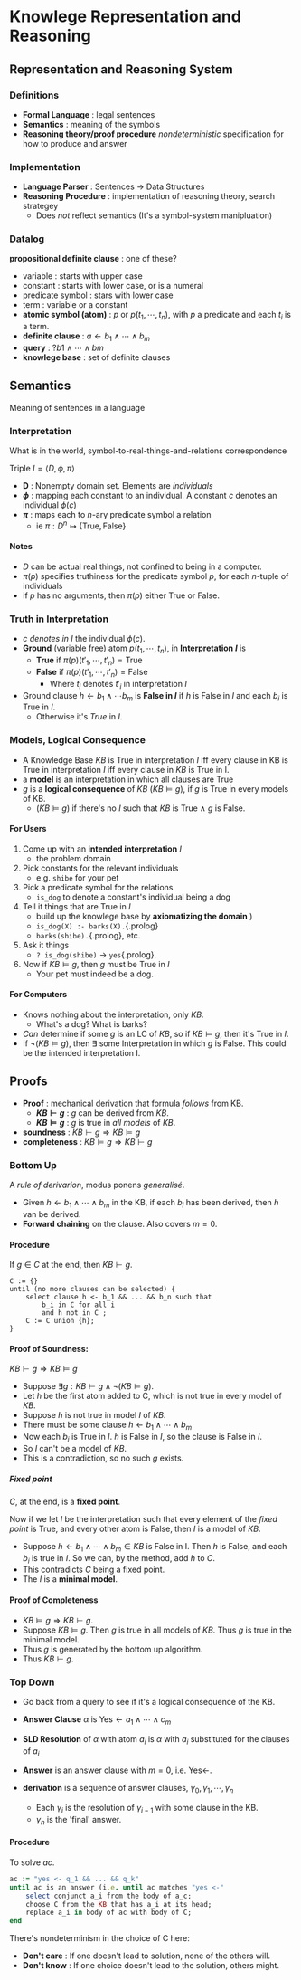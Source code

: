 <meta http-equiv="refresh" content="2">

# Knowlege Representation and Reasoning
## Representation and Reasoning System
### Definitions
* **Formal Language** : legal sentences
* **Semantics** : meaning of the symbols
* **Reasoning theory/proof procedure** _nondeterministic_ specification for how to produce and answer

### Implementation
* **Language Parser** : Sentences $\rightarrow$ Data Structures
* **Reasoning Procedure** : implementation of reasoning theory, search strategey
    * Does _not_ reflect semantics (It's a symbol-system manipluation)

### Datalog
**propositional definite clause** : one of these?

* variable : starts with upper case
* constant : starts with lower case, or is a numeral
* predicate symbol : stars with lower case
* term : variable or a constant
* **atomic symbol (atom)** : $p$ or $p(t_1, \cdots, t_n)$, with $p$ a predicate and each $t_i$ is a term.
* **definite clause** :  $a \leftarrow b_1 \land \cdots \land b_m$
* **query** :  $? b1 \land \cdots \land bm$
* **knowlege base** :  set of definite clauses

## Semantics
Meaning of sentences in a language

### Interpretation
What is in the world, symbol-to-real-things-and-relations correspondence

Triple $I = \langle D, \phi, \pi \rangle$

* **D** : Nonempty domain set. Elements are _individuals_
* **$\phi$** : mapping each constant to an individual. A constant $c$ denotes an individual $\phi(c)$
* **$\pi$** : maps each to $n$-ary predicate symbol a relation
    * ie $\pi : D^n \mapsto \{\text{True}, \text{False}\}$

#### Notes
* $D$ can be actual real things, not confined to being in a computer.
* $\pi(p)$ specifies truthiness for the predicate symbol $p$, for each $n$-tuple of individuals
* if $p$ has no arguments, then $\pi(p)$ either True or False.

### Truth in Interpretation
* $c$ _denotes in I_ the individual $\phi(c)$.
* **Ground** (variable free) atom $p(t_1, \cdots, t_n)$, in **Interpretation $I$** is
    * **True** if $\pi(p)(t'_1, \cdots, t'_n) = \text{True}$
    * **False** if $\pi(p)(t'_1, \cdots, t'_n) = \text{False}$
        * Where $t_i$ denotes $t'_i$ in interpretation $I$
* Ground clause $h \leftarrow b_1 \land \cdots  b_m$ is **False in $I$** if $h$ is False in $I$ and each $b_i$ is True in $I$.
    * Otherwise it's $True$ in $I$.

### Models, Logical Consequence
* A Knowledge Base $KB$ is True in interpretation $I$ iff every clause in KB is True in interpretation $I$ iff every clause in $KB$ is True in I.
* a **model** is an interpretation in which all clauses are True
* $g$ is a **logical consequence** of $KB$ ($KB \models g$), if $g$ is True in every models of KB.
    - ($KB \models g$) if there's no $I$ such that $KB$ is True $\land$ $g$ is False.

#### For Users
1. Come up with an **intended interpretation** $I$
    * the problem domain
2. Pick constants for the relevant individuals
    * e.g. `shibe` for your pet
3. Pick a predicate symbol for the relations
    *  `is_dog` to denote a constant's individual being a dog
4. Tell it things that are True in $I$
    *  build up the knowlege base by **axiomatizing the domain** )
    * `is_dog(X) :- barks(X).`{.prolog}
    * `barks(shibe).`{.prolog}, etc.
5. Ask it things
    * `? is_dog(shibe)` $\rightarrow$ `yes`{.prolog}.
6. Now if $KB \models g$, then $g$ must be True in $I$
    * Your pet must indeed be a dog.

#### For Computers
* Knows nothing about the interpretation, only $KB$.
    * What's a dog? What is barks?
* _Can_ determine if some $g$ is an LC of $KB$, so if $KB \models g$, then it's True in $I$.
* If $\neg (KB \models g)$, then $\exists$ some Interpretation in which $g$ is False. This could be the intended interpretation I.

## Proofs
* **Proof** : mechanical derivation that formula _follows_ from KB.
    * **$KB \vdash g$** : $g$ can be derived from $KB$.
    * **$KB \models g$** : $g$ is true in _all models_ of $KB$.
* **soundness** : $KB \vdash g \Rightarrow KB \models g$
* **completeness** : $KB \models g \Rightarrow KB \vdash g$

### Bottom Up
A _rule of derivarion_, modus ponens _generalisé_.

* Given $h \leftarrow b_1 \land \cdots \land b_m$ in the KB, if each $b_i$ has been derived, then $h$ van be derived.
* **Forward chaining** on the clause. Also covers $m = 0$.

#### Procedure
If $g \in C$ at the end, then $KB \vdash g$.

```
C := {}
until (no more clauses can be selected) {
    select clause h <- b_1 && ... && b_n such that
        b_i in C for all i
        and h not in C ;
    C := C union {h};
}
```
#### Proof of Soundness:
$KB \vdash g \Rightarrow KB \models g$

* Suppose $\exists g : KB \vdash g \land \neg (KB \models g)$.
* Let $h$ be the first atom added to C, which is not true in every model of $KB$.
* Suppose $h$ is not true in model $I$ of $KB$.
* There must be some clause $h \leftarrow b_1 \land \cdots \land b_m$
* Now each $b_i$ is True in $I$. $h$ is False in $I$, so the clause is False in $I$.
* So $I$ can't be a model of $KB$.
* This is a contradiction, so no such $g$ exists.


##### Fixed point
$C$, at the end, is a **fixed point**.

Now if we let $I$ be the interpretation such that every element of the _fixed point_ is True, and every other atom is False, then $I$ is a model of $KB$.

* Suppose $h \leftarrow b_1 \land \cdots \land b_m \in KB$ is False in I. Then $h$ is False, and each $b_i$ is true in $I$. So we can, by the method, add $h$ to $C$.
* This contradicts $C$ being a fixed point.
* The $I$ is a **minimal model**.


#### Proof of Completeness
* $KB \models g \Rightarrow KB \vdash g$.
* Suppose $KB \models g$. Then $g$ is true in all models of $KB$. Thus $g$ is true in the minimal model.
* Thus $g$ is generated by the bottom up algorithm.
* Thus $KB \vdash g$.

### Top Down
* Go back from a query to see if it's a logical consequence of the KB.
* **Answer Clause** $\alpha$ is $\text{Yes} \leftarrow a_1 \land \cdots \land c_m$
* **SLD Resolution** of $\alpha$ with atom $a_i$ is $\alpha$ with $a_i$ substituted for the clauses of $a_i$

* **Answer** is an answer clause with $m = 0$, i.e. $\text{Yes} \leftarrow$.
* **derivation** is a sequence of answer clauses, $\gamma_0, \gamma_1, \cdots, \gamma_n$
    * Each $\gamma_i$ is the resolution of $\gamma_{i-1}$ with some clause in the KB.
    * $\gamma_n$ is the 'final' answer.


#### Procedure
To solve $ac$.
```ruby
ac := "yes <- q_1 && ... && q_k"
until ac is an answer (i.e. until ac matches "yes <-"
    select conjunct a_i from the body of a_c;
    choose C from the KB that has a_i at its head;
    replace a_i in body of ac with body of C;
end
```

There's nondeterminism in the choice of C here:

* **Don't care** : If one doesn't lead to solution, none of the others will.
* **Don't know** : If one choice doesn't lead to the solution, others might.

